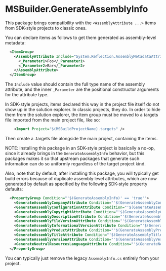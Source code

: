 # MSBuilder.GenerateAssemblyInfo

This package brings compatibility with the `<AssemblyAttribute ...>` items from SDK-style 
projects to classic ones.

You can declare items as follows to get them generated as assembly-level metadata:

```xml
  <ItemGroup>
    <AssemblyAttribute Include="System.Reflection.AssemblyMetadataAttribute">
      <_Parameter1>Foo</_Parameter1>
      <_Parameter2>Bar</_Parameter2>
    </AssemblyAttribute>
  </ItemGroup>
```

The `Include` value should contain the full type name of the assembly attribute, and the
inner `_Parameter` are the positional constructor arguments for the attribute type. 

In SDK-style projects, items declared this way in the project file itself do not show up 
in the solution explorer. In classic projects, they do. In order to hide them from the 
solution explorer, the item group must be moved to a targets file imported from the main 
project file, like so:

```xml
    <Import Project="$(MSBuildProjectName).targets" />
```

Then create a .targets file alongside the main project, containing the items.

NOTE: installing this package in an SDK-style project is basically a no-op, since it 
already brings in the `GenerateAssemblyInfo` behavior, but this packages makes it so 
that upstream packages that generate such information can do so uniformly regardless 
of the target project kind.

Also, note that by default, after installing this package, you will typically get build 
errors because of duplicate assembly level attributes, which are now generated by default 
as specified by the following SDK-style property defaults:


```xml
  <PropertyGroup Condition="'$(GenerateAssemblyInfo)' == 'true'">
    <GenerateAssemblyCompanyAttribute Condition="'$(GenerateAssemblyCompanyAttribute)' == ''">true</GenerateAssemblyCompanyAttribute>
    <GenerateAssemblyConfigurationAttribute Condition="'$(GenerateAssemblyConfigurationAttribute)' == ''">true</GenerateAssemblyConfigurationAttribute>
    <GenerateAssemblyCopyrightAttribute Condition="'$(GenerateAssemblyCopyrightAttribute)' == ''">true</GenerateAssemblyCopyrightAttribute>
    <GenerateAssemblyDescriptionAttribute Condition="'$(GenerateAssemblyDescriptionAttribute)' == ''">true</GenerateAssemblyDescriptionAttribute>
    <GenerateAssemblyFileVersionAttribute Condition="'$(GenerateAssemblyFileVersionAttribute)' == ''">true</GenerateAssemblyFileVersionAttribute>
    <GenerateAssemblyInformationalVersionAttribute Condition="'$(GenerateAssemblyInformationalVersionAttribute)' == ''">true</GenerateAssemblyInformationalVersionAttribute>
    <GenerateAssemblyProductAttribute Condition="'$(GenerateAssemblyProductAttribute)' == ''">true</GenerateAssemblyProductAttribute>
    <GenerateAssemblyTitleAttribute Condition="'$(GenerateAssemblyTitleAttribute)' == ''">true</GenerateAssemblyTitleAttribute>
    <GenerateAssemblyVersionAttribute Condition="'$(GenerateAssemblyVersionAttribute)' == ''">true</GenerateAssemblyVersionAttribute>
    <GenerateNeutralResourcesLanguageAttribute Condition="'$(GenerateNeutralResourcesLanguageAttribute)' == ''">true</GenerateNeutralResourcesLanguageAttribute>
  </PropertyGroup>
```

You can typically just remove the legacy `AssemblyInfo.cs` entirely from your project.